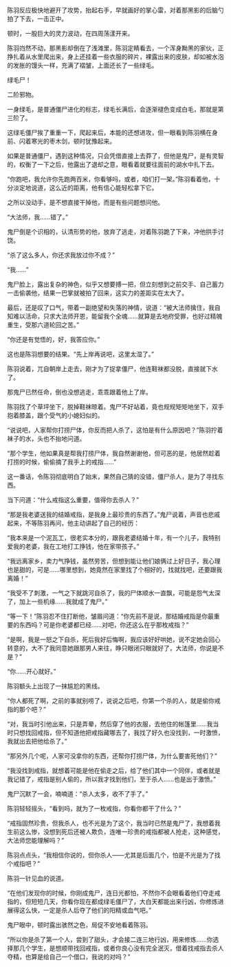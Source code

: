 陈羽反应极快地避开了攻势，抬起右手，早就画好的掌心雷，对着那黑影的后脑勺拍了下去，一击正中。

顿时，一股巨大的灵力波动，在四周荡漾开来。

陈羽岿然不动，那黑影却倒在了浅滩里，陈羽定睛看去，一个浑身黝黑的家伙，正挣扎着从水里爬出来，身上还挂着一些衣服的碎片，裸露出来的皮肤，却如被水泡的发胀的馒头一样，充满了褶皱，上面还长了一些绿毛。

绿毛尸！

二阶邪物。

一身绿毛，是普通僵尸进化的标志，绿毛长满后，会逐渐褪色变成白毛，那就是第三阶了。

这绿毛僵尸挨了重重一下，爬起来后，本能的还想进攻，但一眼看到陈羽横在身前、闪着寒光的枣木剑，顿时犹豫起来。

如果是普通僵尸，遇到这种情况，只会凭借直接上去莽了，但他是鬼尸，是有灵智的，权衡了一下之后，他露出了退却之意，眼看着就要往面前的湖水中扎下去。

“你跑吧，我允许你先跑两百米，你看够吗，或者，咱们打一架。”陈羽看着他，十分淡定地说道，这么近的距离，他有信心能轻松拿下它。

之所以没动手，是不想直接干掉他，而是有些问题想问他。

“大法师，我……错了。”

鬼尸倒是个识相的，认清形势的他，放弃了逃走，对着陈羽跪了下来，冲他拱手讨饶。

“杀了这么多人，你还求我放过你不成？”

“我……”

鬼尸脸上，露出复杂的神色，似乎又想要搏一把，但立刻想到之前交手、自己蓄力一击偷袭他，结果一巴掌就被拍了回来，这实力的差距实在太大了。

最后，还是叹了口气，带着一副绝望和失落的神情，说道：“被大法师擒住，我自知难以活命，只求大法师开恩，能留我个全魂……就算是去地府受罪，也好过精魄重生，受那六道轮回之苦。”

“你还是有觉悟的，好，我答应你。”

这也是陈羽想要的结果。“先上岸再说吧，这里太湿了。”

陈羽说着，兀自朝岸上走去，刚才为了捉拿僵尸，他连鞋袜都没脱，直接就下水了。

那鬼尸已然任命，倒也没想逃走，乖乖跟着他上了岸。

陈羽找了个草坪坐下，脱掉鞋袜晾着。鬼尸不好站着，竟也规规矩矩地坐下，双手抱着膝盖，跟个受气的小媳妇似的。

“说说吧，人家帮你打捞尸体，你反而把人杀了，这怕是有什么原因吧？”陈羽拧着袜子的水，头也不抬地问道。

“那个学生，他如果真是帮我打捞尸体，我自然谢谢他，但可恶的是，他居然趁着打捞的时候，偷偷摘了我手上的戒指……”

这一番话，令陈羽彻底明白了始末，果然自己猜的没错，僵尸杀人，是为了寻找东西。

当下问道：“什么戒指这么重要，值得你去杀人？”

“那是我老婆送我的结婚戒指，是我身上最珍贵的东西了。”鬼尸说着，声音也悲戚起来，不等陈羽再问，他主动讲起了自己的经历：

“我本来是一个泥瓦工，很老实本分的，跟我老婆结婚十年，有一个儿子，我特别爱我的老婆，我在工地打工挣钱，他在家带孩子。”

“我远离家乡，卖力气挣钱，虽然劳苦，但想到能让他们娘俩过上好日子，我心理也是甜的，可是……哪里想到，她竟然在家里找了个相好的，找就找吧，还要跟我离婚！”

“我受不了刺激，一气之下就跳河自杀了，我的尸体顺水一直飘，可能是怨气太深了，加上一些机缘……我就成了鬼尸。”

“等一下！”陈羽忍不住打断他，皱眉问道：“你先前不是说，那结婚戒指是你最重要的东西吗？可是你老婆都已经……对吧，你还这么在乎那枚戒指？”

“是啊，我是一怒之下自杀，死后我好后悔啊，我应该好好哄她，说不定她会回心转意的，大不了我同意她跟那男人来往，睁只眼闭只眼就好了，大法师，你说是不是？”

“你……开心就好。”

陈羽额头上出现了一抹尴尬的黑线。

“你人都死了啊，之前的事就别唠了，说说之后吧，你第一个杀的人，就是偷你戒指的那个吧？”

“对，我当时引他出来，只是弄晕，然后穿了他的衣服，去他住的帐篷里……我当时只想找回戒指，但不知道他把戒指藏哪去了，我找了好久也没找到，一时激愤，我就出去把他给杀了。”

“那另外几个呢，人家可没拿你的东西，还帮你打捞尸体，为什么要害死他们？”

“我没找到戒指，就想着可能是他在偷走之后，给了他们其中一个同伴，或者就是我记错了，戒指是别人偷的，所以我才找到他们，至于杀人……也是出于激愤。”

鬼尸沉默了一会，喃喃道：“杀人太多，收不了手了。”

陈羽轻轻摇头，“看到吗，就为了一枚戒指，你看你都干了什么？”

“戒指固然珍贵，但我杀人，也不光是为了这个，我当时已然是鬼尸了，我想着我生前这么惨，没想到死后还被人欺负，连唯一珍贵的戒指都被人抢走，这种感觉，大法师您能理解吗？”

陈羽点点头，“我相信你说的，但你杀人——尤其是后面几个，怕是不光是为了找个戒指吧？”

陈羽一针见血的说道。

“在他们发现你的时候，你刚成鬼尸，连日光都怕，不然你不会眼看着他们夺走戒指的，但短短几天，你看你现在都成绿毛僵尸了，大白天都能出来行凶，你修炼进展得这么快，一定是杀人后夺了他们的阳精或血气吧。”

鬼尸眼中，顿时露出骇然之色，局促不安地看着陈羽。

“所以你是杀了第一个人，尝到了甜头，才会接二连三地行凶，用来修炼……你选择那几个学生，是想顺带找回戒指，或者你良心没有完全泯灭，借着找戒指去杀人夺精，也算是给自己一个借口，我说的对吗？”
